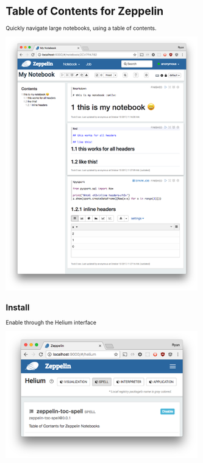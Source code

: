 # Table of Contents for Zeppelin

Quickly navigate large notebooks, using a table of contents.

![Screenshot](./screenshot.png)

## Install

Enable through the Helium interface

![Screenshot](./install.png)